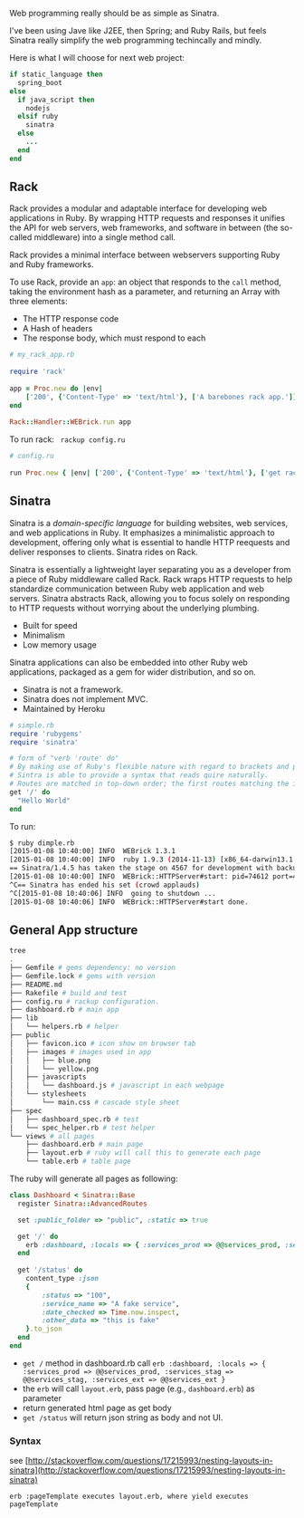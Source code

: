 Web programming really should be as simple as Sinatra.

I've been using Jave like J2EE, then Spring; and Ruby Rails, but feels Sinatra really simplify the web programming techincally and mindly.

Here is what I will choose for next web project:
``` ruby
if static_language then
  spring_boot
else
  if java_script then
    nodejs
  elsif ruby
    sinatra
  else
    ...
  end
end
```

## Rack
Rack provides a modular and adaptable interface for developing web applications in Ruby. By wrapping HTTP requests and responses it unifies the API for web servers, web frameworks, and software in between (the so-called middleware) into a single method call.

Rack provides a minimal interface between webservers supporting Ruby and Ruby frameworks.

To use Rack, provide an `app`: an object that responds to the `call` method, taking the environment hash as a parameter, and returning an Array with three elements:

* The HTTP response code
* A Hash of headers
* The response body, which must respond to each

```ruby
# my_rack_app.rb
 
require 'rack'
 
app = Proc.new do |env|
    ['200', {'Content-Type' => 'text/html'}, ['A barebones rack app.']]
end
 
Rack::Handler::WEBrick.run app
```

To run rack: ` rackup config.ru`
```ruby
# config.ru
 
run Proc.new { |env| ['200', {'Content-Type' => 'text/html'}, ['get rack\'d']] }
```

## Sinatra
Sinatra is a *domain-specific language* for building websites, web services, and web applications in Ruby. It emphasizes a minimalistic approach to development, offering only what is essential to handle HTTP reequests and deliver responses to clients. Sinatra rides on Rack.

Sinatra is essentially a lightweight layer separating you as a developer from a piece of Ruby middleware called Rack. Rack wraps HTTP requests to help standardize communication between Ruby web application and web servers. Sinatra abstracts Rack, allowing you to focus solely on responding to HTTP requests without worrying about the underlying plumbing.
* Built for speed
* Minimalism
* Low memory usage

Sinatra applications can also be embedded into other Ruby web applications, packaged as a gem for wider distribution, and so on.
* Sinatra is not a framework.
* Sinatra does not implement MVC. 
* Maintained by Heroku

```ruby
# simple.rb
require 'rubygems'
require 'sinatra'

# form of "verb 'route' do"
# By making use of Ruby's flexible nature with regard to brackets and parentheses, 
# Sintra is able to provide a syntax that reads quire naturally.
# Routes are matched in top-down order; the first routes matching the incomming request is tha tone that gets used.
get '/' do
  "Hello World"
end
```
To run: 
```bash
$ ruby dimple.rb
[2015-01-08 10:40:00] INFO  WEBrick 1.3.1
[2015-01-08 10:40:00] INFO  ruby 1.9.3 (2014-11-13) [x86_64-darwin13.1.0]
== Sinatra/1.4.5 has taken the stage on 4567 for development with backup from WEBrick
[2015-01-08 10:40:00] INFO  WEBrick::HTTPServer#start: pid=74612 port=4567
^C== Sinatra has ended his set (crowd applauds)
^C[2015-01-08 10:40:06] INFO  going to shutdown ...
[2015-01-08 10:40:06] INFO  WEBrick::HTTPServer#start done.
```

## General App structure
```bash
tree
.
├── Gemfile # gems dependency: no version
├── Gemfile.lock # gems with version
├── README.md
├── Rakefile # build and test
├── config.ru # rackup configuration. 
├── dashboard.rb # main app
├── lib
│   └── helpers.rb # helper
├── public
│   ├── favicon.ico # icon show on browser tab
│   ├── images # images used in app
│   │   ├── blue.png
│   │   └── yellow.png
│   ├── javascripts
│   │   └── dashboard.js # javascript in each webpage
│   └── stylesheets
│       └── main.css # cascade style sheet
├── spec
│   ├── dashboard_spec.rb # test
│   └── spec_helper.rb # test helper
└── views # all pages
    ├── dashboard.erb # main page
    ├── layout.erb # ruby will call this to generate each page
    └── table.erb # table page
```
The ruby will generate all pages as following:
```ruby
class Dashboard < Sinatra::Base
  register Sinatra::AdvancedRoutes

  set :public_folder => "public", :static => true

  get '/' do
    erb :dashboard, :locals => { :services_prod => @@services_prod, :services_stag => @@services_stag, :services_ext => @@services_ext }
  end
  
  get '/status' do
    content_type :json
    {
        :status => "100",
        :service_name => "A fake service",
        :date_checked => Time.now.inspect,
        :other_data => "this is fake"
    }.to_json
  end
end
```
* `get /` method in dashboard.rb call `erb :dashboard, :locals => { :services_prod => @@services_prod, :services_stag => @@services_stag, :services_ext => @@services_ext }`
* the `erb` will call `layout.erb`, pass page (e.g., `dashboard.erb`) as parameter
* return generated html page as get body
* `get /status` will return json string as body and not UI.

### Syntax
see [http://stackoverflow.com/questions/17215993/nesting-layouts-in-sinatra](http://stackoverflow.com/questions/17215993/nesting-layouts-in-sinatra)
```
erb :pageTemplate executes layout.erb, where yield executes pageTemplate
```


